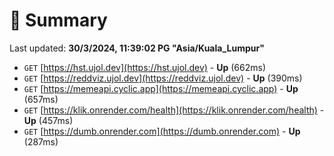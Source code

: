 # 📖 Summary
Last updated: **30/3/2024, 11:39:02 PG "Asia/Kuala_Lumpur"**

- `GET` [https://hst.ujol.dev](https://hst.ujol.dev) - **Up** (662ms)
- `GET` [https://reddviz.ujol.dev](https://reddviz.ujol.dev) - **Up** (390ms)
- `GET` [https://memeapi.cyclic.app](https://memeapi.cyclic.app) - **Up** (657ms)
- `GET` [https://klik.onrender.com/health](https://klik.onrender.com/health) - **Up** (457ms)
- `GET` [https://dumb.onrender.com](https://dumb.onrender.com) - **Up** (287ms)
